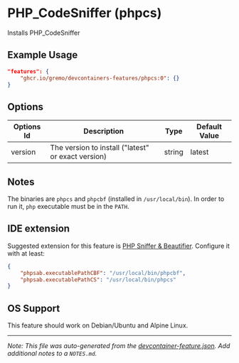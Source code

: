 
# PHP_CodeSniffer (phpcs)

Installs PHP_CodeSniffer

## Example Usage

```json
"features": {
    "ghcr.io/gremo/devcontainers-features/phpcs:0": {}
}
```

## Options

| Options Id | Description | Type | Default Value |
|-----|-----|-----|-----|
| version | The version to install ("latest" or exact version) | string | latest |

## Notes

The binaries are `phpcs` and `phpcbf` (installed in `/usr/local/bin`). In order to run it, `php` executable must be in the `PATH`.

## IDE extension

Suggested extension for this feature is [PHP Sniffer & Beautifier](https://marketplace.visualstudio.com/items?itemName=ValeryanM.vscode-phpsab). Configure it with at least:

```json
{
    "phpsab.executablePathCBF": "/usr/local/bin/phpcbf",
    "phpsab.executablePathCS": "/usr/local/bin/phpcs"
}
```

## OS Support

This feature should work on Debian/Ubuntu and Alpine Linux.


---

_Note: This file was auto-generated from the [devcontainer-feature.json](https://github.com/gremo/devcontainers-features/blob/main/src/phpcs/devcontainer-feature.json).  Add additional notes to a `NOTES.md`._
